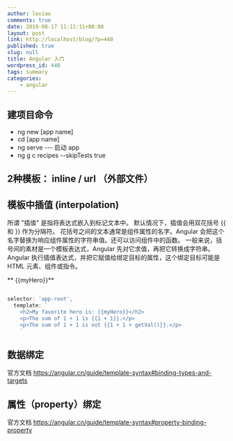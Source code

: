 ```yaml
---
author: lexiao
comments: true
date: 2019-08-17 11:11:11+00:00
layout: post
link: http://localhost/blog/?p=440
published: true
slug: null
title: Angular 入门
wordpress_id: 440
tags: summary
categories:
    - angular
---
```


## 建项目命令

* ng new    [app name]
* cd [app name]
* ng serve                                                       ---  启动 app
* ng g c recipes --skipTests true

## 2种模板：   inline  /   url （外部文件）

## 模板中插值 (interpolation) 

所谓 "插值" 是指将表达式嵌入到标记文本中。 默认情况下，插值会用双花括号 {{ 和 }} 作为分隔符。
花括号之间的文本通常是组件属性的名字。Angular 会把这个名字替换为响应组件属性的字符串值。还可以访问组件中的函数。
一般来说，括号间的素材是一个模板表达式，Angular 先对它求值，再把它转换成字符串。
 Angular 执行插值表达式，并把它赋值给绑定目标的属性，这个绑定目标可能是 HTML 元素、组件或指令。

** {{myHero}}**

```js

selector: 'app-root',
  template: `
    <h2>My favorite hero is: {{myHero}}</h2>
    <p>The sum of 1 + 1 is {{1 + 1}}.</p>
    <p>The sum of 1 + 1 is not {{1 + 1 + getVal()}}.</p>
    `

```

## 数据绑定

官方文档
<https://angular.cn/guide/template-syntax#binding-types-and-targets>


## 属性（property）绑定

官方文档
<https://angular.cn/guide/template-syntax#property-binding-property>




